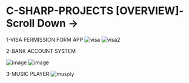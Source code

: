 # C-SHARP-PROJECTS [OVERVIEW]-Scroll Down ->

1-VISA PERMISSION FORM APP
![visa](https://github.com/salimdev3469/C-SHARP-PROJECTS/assets/157348323/b3502469-e05c-47d4-9f91-ea25b6bf0c98)
![visa2](https://github.com/salimdev3469/C-SHARP-PROJECTS/assets/157348323/ee1f47f7-ca2f-42f3-bb04-8449f90de8d7)

2-BANK ACCOUNT SYSTEM 

![image](https://github.com/salimdev3469/C-SHARP-PROJECTS/assets/157348323/582ff08b-ca13-4bce-bcc7-cb42ed634e1d)
![image](https://github.com/salimdev3469/C-SHARP-PROJECTS/assets/157348323/b52bfc39-2c92-472f-adf4-80e606c6aa37)

 3-MUSIC PLAYER
 ![musply](https://github.com/salimdev3469/C-SHARP-PROJECTS/assets/157348323/3868cb99-309e-439a-9f54-63ebcbc969ca)



